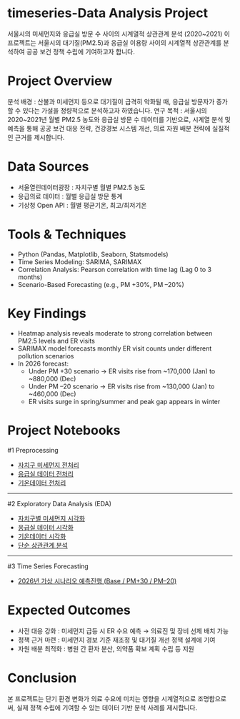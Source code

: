 # timeseries-Data Analysis Project
서울시의 미세먼지와 응급실 방문 수 사이의 시계열적 상관관계 분석 (2020~2021)
이 프로젝트는 서울시의 대기질(PM2.5)과 응급실 이용량 사이의 시계열적 상관관계를 분석하여 공공 보건 정책 수립에 기여하고자 합니다.

# Project Overview
분석 배경 : 산불과 미세먼지 등으로 대기질이 급격히 악화될 때, 응급실 방문자가 증가할 수 있다는 가설을 정량적으로 분석하고자 하였습니다.
연구 목적 : 서울시의 2020~2021년 월별 PM2.5 농도와 응급실 방문 수 데이터를 기반으로, 시계열 분석 및 예측을 통해 공공 보건 대응 전략, 건강경보 시스템 개선, 의료 자원 배분 전략에 실질적인 근거를 제시합니다.

# Data Sources
- 서울열린데이터광장 : 자치구별 월별 PM2.5 농도
- 응급의료 데이터 : 월별 응급실 방문 통계
- 기상청 Open API : 월별 평균기온, 최고/최저기온

# Tools & Techniques
- Python (Pandas, Matplotlib, Seaborn, Statsmodels)
- Time Series Modeling: SARIMA, SARIMAX
- Correlation Analysis: Pearson correlation with time lag (Lag 0 to 3 months)
- Scenario-Based Forecasting (e.g., PM +30%, PM –20%)

# Key Findings
- Heatmap analysis reveals moderate to strong correlation between PM2.5 levels and ER visits
- SARIMAX model forecasts monthly ER visit counts under different pollution scenarios
- In 2026 forecast:
  - Under PM +30 scenario → ER visits rise from ~170,000 (Jan) to ~880,000 (Dec)
  - Under PM –20 scenario → ER visits rise from ~130,000 (Jan) to ~460,000 (Dec)
  - ER visits surge in spring/summer and peak gap appears in winter

# Project Notebooks

#1 Preprocessing

- [자치구 미세먼지 전처리](https://github.com/kde-devs/timeseries-analysis/blob/main/notebooks/1_preprocessing/seoul_pm25_preprocessing.ipynb)
- [응급실 데이터 전처리](https://github.com/kde-devs/timeseries-analysis/blob/main/notebooks/1_preprocessing/er_preprocessing.ipynb)
- [기온데이터 전처리](https://github.com/kde-devs/timeseries-analysis/blob/main/notebooks/1_preprocessing/temperature_preprocessing.ipynb)

---

#2 Exploratory Data Analysis (EDA)

- [자치구별 미세먼지 시각화](https://github.com/kde-devs/timeseries-analysis/blob/main/notebooks/2_eda/pm25_by_district_visualization.ipynb)
- [응급실 데이터 시각화](https://github.com/kde-devs/timeseries-analysis/blob/main/notebooks/2_eda/er_data_visualization.ipynb)
- [기온데이터 시각화](https://github.com/kde-devs/timeseries-analysis/blob/main/notebooks/2_eda/temperature_visualization.ipynb)
- [단순 상관관계 분석](https://github.com/kde-devs/timeseries-analysis/blob/main/notebooks/2_eda/simple_correlation_analysis.ipynb)

---

#3 Time Series Forecasting

- [2026년 가상 시나리오 예측진행 (Base / PM+30 / PM–20)](notebooks/3_prediction/scenario_prediction_2026.ipynb)

#  Expected Outcomes
- 사전 대응 강화 : 미세먼지 급등 시 ER 수요 예측 → 의료진 및 장비 선제 배치 가능
- 정책 근거 마련 : 미세먼지 경보 기준 재조정 및 대기질 개선 정책 설계에 기여
- 자원 배분 최적화 : 병원 간 환자 분산, 의약품 확보 계획 수립 등 지원

# Conclusion
본 프로젝트는 단기 환경 변화가 의료 수요에 미치는 영향을 시계열적으로 조명함으로써, 실제 정책 수립에 기여할 수 있는 데이터 기반 분석 사례를 제시합니다.
